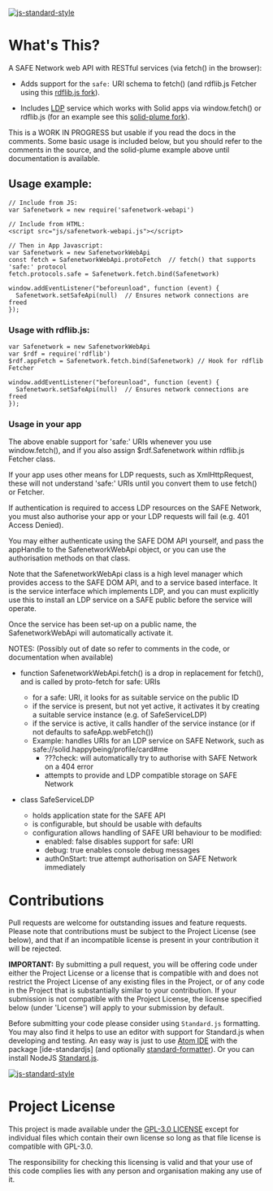 [![js-standard-style](https://img.shields.io/badge/code%20style-standard-brightgreen.svg?style=flat)](https://github.com/standard/standard)

# What's This?

A SAFE Network web API with RESTful services (via fetch() in the browser):

- Adds support for the `safe:` URI schema to fetch() (and rdflib.js Fetcher using this [rdflib.js fork](https://github.com/theWebalyst/rdflib.js/tree/feature/safenetwork)).

- Includes [LDP](https://www.w3.org/TR/ldp/) service which works with Solid apps via window.fetch() or
rdflib.js (for an example see this [solid-plume fork](https://github.com/theWebalyst/solid-plume/tree/safenetwork-poc)).

This is a WORK IN PROGRESS but usable if you read the docs in the comments. Some basic usage is included below, but you should refer to the comments in the source, and the solid-plume example above until documentation is available.

## Usage example:

```
// Include from JS:
var Safenetwork = new require('safenetwork-webapi')

// Include from HTML:
<script src="js/safenetwork-webapi.js"></script>

// Then in App Javascript:
var Safenetwork = new SafenetworkWebApi
const fetch = SafenetworkWebApi.protoFetch  // fetch() that supports 'safe:' protocol
fetch.protocols.safe = Safenetwork.fetch.bind(Safenetwork)

window.addEventListener("beforeunload", function (event) {
  Safenetwork.setSafeApi(null)  // Ensures network connections are freed
});
```

### Usage with rdflib.js:

```
var Safenetwork = new SafenetworkWebApi
var $rdf = require('rdflib')
$rdf.appFetch = Safenetwork.fetch.bind(Safenetwork) // Hook for rdflib Fetcher

window.addEventListener("beforeunload", function (event) {
  Safenetwork.setSafeApi(null)  // Ensures network connections are freed
});
```

### Usage in your app

The above enable support for 'safe:' URIs whenever you use window.fetch(),
and if you also assign $rdf.Safenetwork within rdflib.js Fetcher class.

If your app uses other means for LDP requests, such as XmlHttpRequest,
these will not understand 'safe:' URIs until you convert them to
use fetch() or Fetcher.

If authentication is required to access LDP resources on the SAFE Network,
you must also authorise your app or your LDP requests will fail
(e.g. 401 Access Denied).

You may either authenticate using the SAFE DOM API yourself, and pass
the appHandle to the SafenetworkWebApi object, or you can use the
authorisation methods on that class.

Note that the SafenetworkWebApi class is a high level manager which
provides access to the SAFE DOM API, and to a service based interface.
It is the service interface which implements LDP, and you can
must explicitly use this to install an LDP service on a SAFE public
before the service will operate.

Once the service has been set-up on a public name, the SafenetworkWebApi
will automatically activate it.


NOTES:
(Possibly out of date so refer to comments in the code, or documentation when available)

* function SafenetworkWebApi.fetch() is a drop in replacement for fetch(), and is called by proto-fetch for safe: URIs
	* for a safe: URI, it looks for as suitable service on the public ID
	* if the service is present, but not yet active, it activates it by creating a suitable service instance (e.g. of SafeServiceLDP)
	* if the service is active, it calls handler of the service instance (or if not defaults to safeApp.webFetch())
	* Example: handles URIs for an LDP service on SAFE Network, such as  safe://solid.happybeing/profile/card#me
		* ???check: will automatically try to authorise with SAFE Network on a 404 error
		* attempts to provide and LDP compatible storage on SAFE Network

* class SafeServiceLDP
	* holds application state for the SAFE API
	* is configurable, but should be usable with defaults
	* configuration allows handling of SAFE URI behaviour to be modified:
		* enabled:		false disables support for safe: URI
		* debug:			true enables console debug messages
		* authOnStart:	true attempt authorisation on SAFE Network immediately

# Contributions
Pull requests are welcome for outstanding issues and feature requests. Please note that contributions must be subject to the Project License (see below), and that if an incompatible license is present in your contribution it will be rejected.

**IMPORTANT:** By submitting a pull request, you will be offering code under either the Project License or a license that is compatible with and does not restrict the Project License of any existing files in the Project, or of any code in the Project that is substantially similar to your contribution. If your submission is not compatible with the Project License, the license specified below (under 'License') will apply to your submission by default.

Before submitting your code please consider using `Standard.js` formatting. You may also find it helps to use an editor with support for Standard.js when developing and testing. An easy way is just to use [Atom IDE](https://atom.io/packages/atom-ide-ui) with the package [ide-standardjs] (and optionally [standard-formatter](https://atom.io/packages/standard-formatter)). Or you can install NodeJS [Standard.js](https://standardjs.com/).

[![js-standard-style](https://cdn.rawgit.com/feross/standard/master/badge.svg)](https://github.com/standard/standard)

# Project License
This project is made available under the [GPL-3.0 LICENSE](https://opensource.org/licenses/GPL-3.0) except for individual files which contain their own license so long as that file license is compatible with GPL-3.0. 

The responsibility for checking this licensing is valid and that your use of this code complies lies with any person and organisation making any use of it.